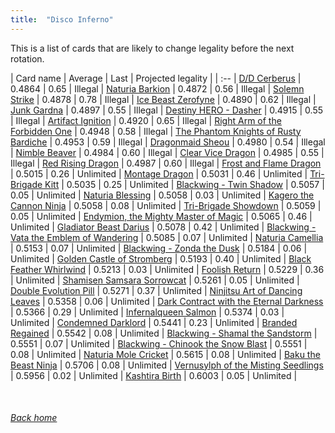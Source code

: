 ```yaml
---
title:  "Disco Inferno"
---
```


This is a list of cards that are likely to change legality before the next rotation.

| Card name | Average | Last | Projected legality |
| :-- |
[D/D Cerberus](https://db.ygoprodeck.com/card/?search=D/D%20Cerberus) | 0.4864 | 0.65 | Illegal |
[Naturia Barkion](https://db.ygoprodeck.com/card/?search=Naturia%20Barkion) | 0.4872 | 0.56 | Illegal |
[Solemn Strike](https://db.ygoprodeck.com/card/?search=Solemn%20Strike) | 0.4878 | 0.78 | Illegal |
[Ice Beast Zerofyne](https://db.ygoprodeck.com/card/?search=Ice%20Beast%20Zerofyne) | 0.4890 | 0.62 | Illegal |
[Junk Gardna](https://db.ygoprodeck.com/card/?search=Junk%20Gardna) | 0.4897 | 0.55 | Illegal |
[Destiny HERO - Dasher](https://db.ygoprodeck.com/card/?search=Destiny%20HERO%20-%20Dasher) | 0.4915 | 0.55 | Illegal |
[Artifact Ignition](https://db.ygoprodeck.com/card/?search=Artifact%20Ignition) | 0.4920 | 0.65 | Illegal |
[Right Arm of the Forbidden One](https://db.ygoprodeck.com/card/?search=Right%20Arm%20of%20the%20Forbidden%20One) | 0.4948 | 0.58 | Illegal |
[The Phantom Knights of Rusty Bardiche](https://db.ygoprodeck.com/card/?search=The%20Phantom%20Knights%20of%20Rusty%20Bardiche) | 0.4953 | 0.59 | Illegal |
[Dragonmaid Sheou](https://db.ygoprodeck.com/card/?search=Dragonmaid%20Sheou) | 0.4980 | 0.54 | Illegal |
[Nimble Beaver](https://db.ygoprodeck.com/card/?search=Nimble%20Beaver) | 0.4984 | 0.60 | Illegal |
[Clear Vice Dragon](https://db.ygoprodeck.com/card/?search=Clear%20Vice%20Dragon) | 0.4985 | 0.55 | Illegal |
[Red Rising Dragon](https://db.ygoprodeck.com/card/?search=Red%20Rising%20Dragon) | 0.4987 | 0.60 | Illegal |
[Frost and Flame Dragon](https://db.ygoprodeck.com/card/?search=Frost%20and%20Flame%20Dragon) | 0.5015 | 0.26 | Unlimited |
[Montage Dragon](https://db.ygoprodeck.com/card/?search=Montage%20Dragon) | 0.5031 | 0.46 | Unlimited |
[Tri-Brigade Kitt](https://db.ygoprodeck.com/card/?search=Tri-Brigade%20Kitt) | 0.5035 | 0.25 | Unlimited |
[Blackwing - Twin Shadow](https://db.ygoprodeck.com/card/?search=Blackwing%20-%20Twin%20Shadow) | 0.5057 | 0.05 | Unlimited |
[Naturia Blessing](https://db.ygoprodeck.com/card/?search=Naturia%20Blessing) | 0.5058 | 0.03 | Unlimited |
[Kagero the Cannon Ninja](https://db.ygoprodeck.com/card/?search=Kagero%20the%20Cannon%20Ninja) | 0.5058 | 0.08 | Unlimited |
[Tri-Brigade Showdown](https://db.ygoprodeck.com/card/?search=Tri-Brigade%20Showdown) | 0.5059 | 0.05 | Unlimited |
[Endymion, the Mighty Master of Magic](https://db.ygoprodeck.com/card/?search=Endymion,%20the%20Mighty%20Master%20of%20Magic) | 0.5065 | 0.46 | Unlimited |
[Gladiator Beast Darius](https://db.ygoprodeck.com/card/?search=Gladiator%20Beast%20Darius) | 0.5078 | 0.42 | Unlimited |
[Blackwing - Vata the Emblem of Wandering](https://db.ygoprodeck.com/card/?search=Blackwing%20-%20Vata%20the%20Emblem%20of%20Wandering) | 0.5085 | 0.07 | Unlimited |
[Naturia Camellia](https://db.ygoprodeck.com/card/?search=Naturia%20Camellia) | 0.5153 | 0.07 | Unlimited |
[Blackwing - Zonda the Dusk](https://db.ygoprodeck.com/card/?search=Blackwing%20-%20Zonda%20the%20Dusk) | 0.5184 | 0.06 | Unlimited |
[Golden Castle of Stromberg](https://db.ygoprodeck.com/card/?search=Golden%20Castle%20of%20Stromberg) | 0.5193 | 0.40 | Unlimited |
[Black Feather Whirlwind](https://db.ygoprodeck.com/card/?search=Black%20Feather%20Whirlwind) | 0.5213 | 0.03 | Unlimited |
[Foolish Return](https://db.ygoprodeck.com/card/?search=Foolish%20Return) | 0.5229 | 0.36 | Unlimited |
[Shamisen Samsara Sorrowcat](https://db.ygoprodeck.com/card/?search=Shamisen%20Samsara%20Sorrowcat) | 0.5261 | 0.05 | Unlimited |
[Double Evolution Pill](https://db.ygoprodeck.com/card/?search=Double%20Evolution%20Pill) | 0.5271 | 0.37 | Unlimited |
[Ninjitsu Art of Dancing Leaves](https://db.ygoprodeck.com/card/?search=Ninjitsu%20Art%20of%20Dancing%20Leaves) | 0.5358 | 0.06 | Unlimited |
[Dark Contract with the Eternal Darkness](https://db.ygoprodeck.com/card/?search=Dark%20Contract%20with%20the%20Eternal%20Darkness) | 0.5366 | 0.29 | Unlimited |
[Infernalqueen Salmon](https://db.ygoprodeck.com/card/?search=Infernalqueen%20Salmon) | 0.5374 | 0.03 | Unlimited |
[Condemned Darklord](https://db.ygoprodeck.com/card/?search=Condemned%20Darklord) | 0.5441 | 0.23 | Unlimited |
[Branded Regained](https://db.ygoprodeck.com/card/?search=Branded%20Regained) | 0.5542 | 0.08 | Unlimited |
[Blackwing - Shamal the Sandstorm](https://db.ygoprodeck.com/card/?search=Blackwing%20-%20Shamal%20the%20Sandstorm) | 0.5551 | 0.07 | Unlimited |
[Blackwing - Chinook the Snow Blast](https://db.ygoprodeck.com/card/?search=Blackwing%20-%20Chinook%20the%20Snow%20Blast) | 0.5551 | 0.08 | Unlimited |
[Naturia Mole Cricket](https://db.ygoprodeck.com/card/?search=Naturia%20Mole%20Cricket) | 0.5615 | 0.08 | Unlimited |
[Baku the Beast Ninja](https://db.ygoprodeck.com/card/?search=Baku%20the%20Beast%20Ninja) | 0.5706 | 0.08 | Unlimited |
[Vernusylph of the Misting Seedlings](https://db.ygoprodeck.com/card/?search=Vernusylph%20of%20the%20Misting%20Seedlings) | 0.5956 | 0.02 | Unlimited |
[Kashtira Birth](https://db.ygoprodeck.com/card/?search=Kashtira%20Birth) | 0.6003 | 0.05 | Unlimited |

<br>

###### [Back home](index)